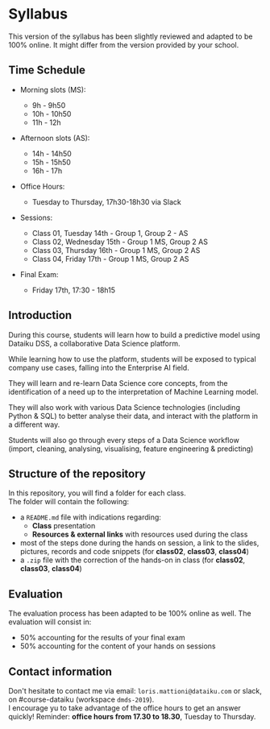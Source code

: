 # Syllabus

This version of the syllabus has been slightly reviewed and adapted to be 100% online. It might differ from the version provided by your school.  

## Time Schedule

- Morning slots (MS): 
	- 9h - 9h50
	- 10h - 10h50
	- 11h - 12h

- Afternoon slots (AS):
	- 14h - 14h50
	- 15h - 15h50
	- 16h - 17h

- Office Hours:
	- Tuesday to Thursday, 17h30-18h30 via Slack

- Sessions:
	- Class 01, Tuesday 14th - Group 1, Group 2 - AS
	- Class 02, Wednesday 15th - Group 1 MS, Group 2 AS
	- Class 03, Thursday 16th - Group 1 MS, Group 2 AS
	- Class 04, Friday 17th - Group 1 MS, Group 2 AS

- Final Exam:
	- Friday 17th, 17:30 - 18h15  
 
## Introduction

During this course, students will learn how to build a predictive model using Dataiku DSS, a collaborative Data Science platform.  

While learning how to use the platform, students will be exposed to typical company use cases, falling into the Enterprise AI field.  

They will learn and re-learn Data Science core concepts, from the identification of a need up to the interpretation of Machine Learning model.  

They will also work with various Data Science technologies (including Python & SQL) to better analyse their data, and interact with the platform in a different way.  

Students will also go through every steps of a Data Science workflow (import, cleaning, analysing, visualising, feature engineering & predicting)  

## Structure of the repository

In this repository, you will find a folder for each class.  
The folder will contain the following:
- a `README.md` file with indications regarding:
  - **Class** presentation 
  - **Resources & external links** with resources used during the class
- most of the steps done during the hands on session, a link to the slides, pictures, records and code snippets (for **class02**, **class03**, **class04**)
- a `.zip` file with the correction of the hands-on in class (for **class02**, **class03**, **class04**) 

## Evaluation

The evaluation process has been adapted to be 100% online as well. The evaluation will consist in:
- 50% accounting for the results of your final exam
- 50% accounting for the content of your hands on sessions

## Contact information

Don't hesitate to contact me via email: `loris.mattioni@dataiku.com` or slack, on #course-dataiku (workspace `dmds-2019`).  
I encourage yu to take advantage of the office hours to get an answer quickly! Reminder: **office hours from 17.30 to 18.30**, Tuesday to Thursday.   

